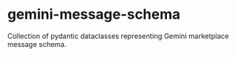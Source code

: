 # gemini-message-schema
Collection of pydantic dataclasses representing Gemini marketplace message schema. 
